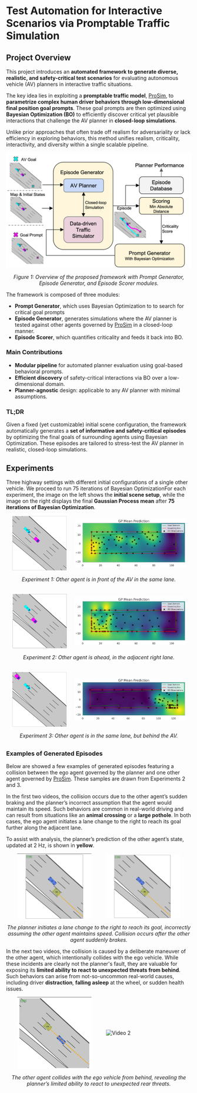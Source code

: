 
# Test Automation for Interactive Scenarios via Promptable Traffic Simulation

## Project Overview

This project introduces an **automated framework to generate diverse, realistic, and safety-critical test scenarios** for evaluating autonomous vehicle (AV) planners in interactive traffic situations. 

The key idea lies in exploiting a **promptable traffic model**, [ProSim](https://arxiv.org/abs/2409.05863), to **parametrize complex human driver behaviors through low-dimensional final position goal prompts**. These goal prompts are then optimized using **Bayesian Optimization (BO)** to efficiently discover critical yet plausible interactions that challenge the AV planner in **closed-loop simulations**.

Unlike prior approaches that often trade off realism for adversariality or lack efficiency in exploring behaviors, this method unifies realism, criticality, interactivity, and diversity within a single scalable pipeline.

<p align="center">
  <img src="imgs/overview.png" alt="Poster Preview" width="600"/>
</p>
<p align="center"><em>Figure 1: Overview of the proposed framework with Prompt Generator, Episode Generator, and Episode Scorer modules.</em></p>

The framework is composed of three modules:
- **Prompt Generator**, which uses Bayesian Optimization to to search for critical goal prompts
- **Episode Generator**, generates simulations where the AV planner is tested against other agents governed by [ProSim](https://arxiv.org/abs/2409.05863) in a closed-loop manner.
- **Episode Scorer**, which quantifies criticality and feeds it back into BO.

<!-- <p align="center">
  <img src="imgs/goal_domain.png" alt="Poster Preview" width="600"/>
</p> -->

### Main Contributions
- **Modular pipeline** for automated planner evaluation using goal-based behavioral prompts.
- **Efficient discovery** of safety-critical interactions via BO over a low-dimensional domain.
- **Planner-agnostic** design: applicable to any AV planner with minimal assumptions.


### TL;DR
Given a fixed (yet customizable) initial scene configuration, the framework automatically generates a **set of informative and safety-critical episodes** by optimizing the final goals of surrounding agents using Bayesian Optimization. These episodes are tailored to stress-test the AV planner in realistic, closed-loop simulations.



## Experiments

Three highway settings with different initial configurations of a single other vehicle. We proceed to run 75 iterations of Bayesian OptimizationFor each experiment, the image on the left shows the **initial scene setup**, while the image on the right displays the final **Gaussian Process mean** after **75 iterations of Bayesian Optimization**. 

<!-- Row 1 -->
<div style="display: flex; gap: 20px; justify-content: center; align-items: center; margin-bottom: 5px;">
  <img src="imgs/init1.png" alt="Initialization 1" style="width:30%;">
  <img src="imgs/exp1_GP.png" alt="GP Mean 1" style="width:60%;">
</div>
<p style="text-align: center; margin-bottom: 30px;">
  <em>Experiment 1: Other agent is in front of the AV in the same lane.</em>
</p>
<!-- Row 2 -->
<div style="display: flex; gap: 20px; justify-content: center; align-items: center; margin-bottom: 5px;">
  <img src="imgs/init2.png" alt="Initialization 2" style="width:30%;">
  <img src="imgs/exp2_GP.png" alt="GP Mean 2" style="width:60%;">
</div>
<p style="text-align: center; margin-bottom: 30px;">
  <em>Experiment 2: Other agent is ahead, in the adjacent right lane.</em>
</p>
<!-- Row 3 -->
<div style="display: flex; gap: 20px; justify-content: center; align-items: center; margin-bottom: 5px;">
  <img src="imgs/init3.png" alt="Initialization 3" style="width:30%;">
  <img src="imgs/exp3_GP.png" alt="GP Mean 3" style="width:60%;">
</div>
<p style="text-align: center; margin-bottom: 30px;">
  <em>Experiment 3: Other agent is in the same lane, but behind the AV.</em>
</p>


### Examples of Generated Episodes

Below are showed a few examples of generated episodes featuring a collision between the ego agent governed by the planner and one other agent governed by [ProSim](https://arxiv.org/abs/2409.05863). These samples are drawn from Experiments 2 and 3.

In the first two videos, the collision occurs due to the other agent’s sudden braking and the planner’s incorrect assumption that the agent would maintain its speed. Such behaviors are common in real-world driving and can result from situations like an **animal crossing** or a **large pothole**.
In both cases, the ego agent initiates a lane change to the right to reach its goal further along the adjacent lane.

To assist with analysis, the planner’s prediction of the other agent’s state, updated at 2 Hz, is shown in **yellow**.

<div style="display: flex; justify-content: center; gap: 40px; align-items: center;">
  <img src="imgs/1036_gif.gif" alt="Video 1" width="40%">
  <img src="imgs/1007_gif.gif" alt="Video 2" width="40%">
</div>
<p align="center">
  <em>
    The planner initiates a lane change to the right to reach its goal, incorrectly assuming the other agent maintains speed. Collision occurs after the other agent suddenly brakes.
  </em>
</p>


In the next two videos, the collision is caused by a deliberate maneuver of the other agent, which intentionally collides with the ego vehicle. While these incidents are clearly not the planner's fault, they are valuable for exposing its **limited ability to react to unexpected threats from behind**. Such behaviors can arise from not-so-uncommon real-world causes, including driver **distraction**, **falling asleep** at the wheel, or sudden health issues.
<div style="display: flex; justify-content: center; gap: 40px; align-items: center;">
  <img src="imgs/1062_gif.gif" alt="Video 1" width="40%">
  <img src="imgs/1067_gif.gif" alt="Video 2" width="40%">
</div>
<p align="center">
  <em>
    The other agent collides with the ego vehicle from behind, revealing the planner’s limited ability to react to unexpected rear threats.
  <em>
</p>